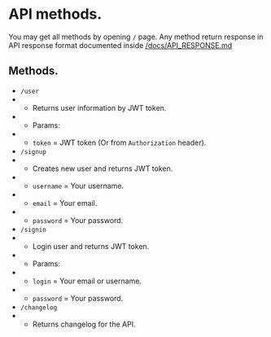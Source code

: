 # API methods.
You may get all methods by opening `/` page. Any method return response in API response format documented inside [/docs/API_RESPONSE.md](/docs/API_RESPONSE.md)

## Methods.
- `/user`
- - Returns user information by JWT token.
- - Params:
- - `token` = JWT token (Or from `Authorization` header).
- `/signup`
- - Creates new user and returns JWT token.
- - `username` = Your username.
- - `email` = Your email.
- - `password` = Your password.
- `/signin`
- - Login user and returns JWT token.
- - Params:
- - `login` = Your email or username.
- - `password` = Your password.
- `/changelog`
- - Returns changelog for the API.
